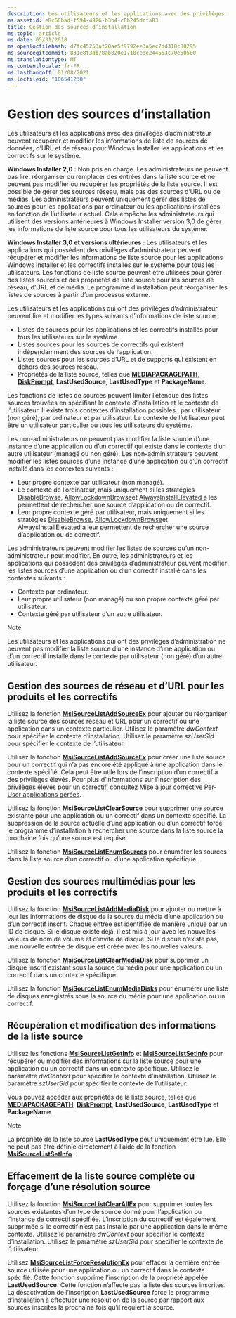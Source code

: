 ```yaml
---
description: Les utilisateurs et les applications avec des privilèges d’administrateur peuvent récupérer et modifier les informations de liste de sources de données, d’URL et de réseau pour Windows Installer les applications et les correctifs sur le système.
ms.assetid: e8c66bad-f594-4926-b3b4-c8b245dcfa83
title: Gestion des sources d’installation
ms.topic: article
ms.date: 05/31/2018
ms.openlocfilehash: d7fc45253af20ae5f9792ee3a5ec7dd318c80295
ms.sourcegitcommit: 831e8f3db78ab820e1710cede244553c70e50500
ms.translationtype: MT
ms.contentlocale: fr-FR
ms.lasthandoff: 01/08/2021
ms.locfileid: "106541238"
---
```

# <a name="managing-installation-sources"></a>Gestion des sources d’installation

Les utilisateurs et les applications avec des privilèges d’administrateur peuvent récupérer et modifier les informations de liste de sources de données, d’URL et de réseau pour Windows Installer les applications et les correctifs sur le système.

**Windows Installer 2,0 :** Non pris en charge. Les administrateurs ne peuvent pas lire, réorganiser ou remplacer des entrées dans la liste source et ne peuvent pas modifier ou récupérer les propriétés de la liste source. Il est possible de gérer des sources réseau, mais pas des sources d’URL ou de médias. Les administrateurs peuvent uniquement gérer des listes de sources pour les applications par ordinateur ou les applications installées en fonction de l’utilisateur actuel. Cela empêche les administrateurs qui utilisent des versions antérieures à Windows Installer version 3,0 de gérer les informations de liste source pour tous les utilisateurs du système.

**Windows Installer 3,0 et versions ultérieures :** Les utilisateurs et les applications qui possèdent des privilèges d’administrateur peuvent récupérer et modifier les informations de liste source pour les applications Windows Installer et les correctifs installés sur le système pour tous les utilisateurs. Les fonctions de liste source peuvent être utilisées pour gérer des listes sources et des propriétés de liste source pour les sources de réseau, d’URL et de média. Le programme d’installation peut réorganiser les listes de sources à partir d’un processus externe.

Les utilisateurs et les applications qui ont des privilèges d’administrateur peuvent lire et modifier les types suivants d’informations de liste source :

-   Listes de sources pour les applications et les correctifs installés pour tous les utilisateurs sur le système.
-   Listes sources pour les sources de correctifs qui existent indépendamment des sources de l’application.
-   Listes sources pour les sources d’URL et de supports qui existent en dehors des sources réseau.
-   Propriétés de la liste source, telles que [**MEDIAPACKAGEPATH**](mediapackagepath.md), [**DiskPrompt**](diskprompt.md), **LastUsedSource**, **LastUsedType** et **PackageName**.

Les fonctions de listes de sources peuvent limiter l’étendue des listes sources trouvées en spécifiant le contexte d’installation et le contexte de l’utilisateur. Il existe trois contextes d’installation possibles : par utilisateur (non géré), par ordinateur et par utilisateur. Le contexte de l’utilisateur peut être un utilisateur particulier ou tous les utilisateurs du système.

Les non-administrateurs ne peuvent pas modifier la liste source d’une instance d’une application ou d’un correctif qui existe dans le contexte d’un autre utilisateur (managé ou non géré). Les non-administrateurs peuvent modifier les listes sources d’une instance d’une application ou d’un correctif installé dans les contextes suivants :

-   Leur propre contexte par utilisateur (non managé).
-   Le contexte de l’ordinateur, mais uniquement si les stratégies [DisableBrowse](disablebrowse.md), [AllowLockdownBrowse](allowlockdownbrowse.md)et [AlwaysInstallElevated a](alwaysinstallelevated.md) les permettent de rechercher une source d’application ou de correctif.
-   Leur propre contexte géré par utilisateur, mais uniquement si les stratégies [DisableBrowse](disablebrowse.md), [AllowLockdownBrowse](allowlockdownbrowse.md)et [AlwaysInstallElevated a](alwaysinstallelevated.md) leur permettent de rechercher une source d’application ou de correctif.

Les administrateurs peuvent modifier les listes de sources qu’un non-administrateur peut modifier. En outre, les administrateurs et les applications qui possèdent des privilèges d’administrateur peuvent modifier les listes sources d’une application ou d’un correctif installé dans les contextes suivants :

-   Contexte par ordinateur.
-   Leur propre utilisateur (non managé) ou son propre contexte géré par utilisateur.
-   Contexte géré par utilisateur d’un autre utilisateur.

> [!Note]  
> Les utilisateurs et les applications qui ont des privilèges d’administration ne peuvent pas modifier la liste source d’une instance d’une application ou d’un correctif installé dans le contexte par utilisateur (non géré) d’un autre utilisateur.

 

## <a name="managing-network-and-url-sources-for-products-and-patches"></a>Gestion des sources de réseau et d’URL pour les produits et les correctifs

Utilisez la fonction [**MsiSourceListAddSourceEx**](/windows/desktop/api/Msi/nf-msi-msisourcelistaddsourceexa) pour ajouter ou réorganiser la liste source des sources réseau et URL pour un correctif ou une application dans un contexte particulier. Utilisez le paramètre *dwContext* pour spécifier le contexte d’installation. Utilisez le paramètre *szUserSid* pour spécifier le contexte de l’utilisateur.

Utilisez la fonction [**MsiSourceListAddSourceEx**](/windows/desktop/api/Msi/nf-msi-msisourcelistaddsourceexa) pour créer une liste source pour un correctif qui n’a pas encore été appliqué à une application dans le contexte spécifié. Cela peut être utile lors de l’inscription d’un correctif à des privilèges élevés. Pour plus d’informations sur l’inscription des privilèges élevés pour un correctif, consultez Mise à [jour corrective Per-User applications gérées](patching-per-user-managed-applications.md).

Utilisez la fonction [**MsiSourceListClearSource**](/windows/desktop/api/Msi/nf-msi-msisourcelistclearsourcea) pour supprimer une source existante pour une application ou un correctif dans un contexte spécifié. La suppression de la source actuelle d’une application ou d’un correctif force le programme d’installation à rechercher une source dans la liste source la prochaine fois qu’une source est requise.

Utilisez la fonction [**MsiSourceListEnumSources**](/windows/desktop/api/Msi/nf-msi-msisourcelistenumsourcesa) pour énumérer les sources dans la liste source d’un correctif ou d’une application spécifique.

## <a name="managing-media-sources-for-products-and-patches"></a>Gestion des sources multimédias pour les produits et les correctifs

Utilisez la fonction [**MsiSourceListAddMediaDisk**](/windows/desktop/api/Msi/nf-msi-msisourcelistaddmediadiska) pour ajouter ou mettre à jour les informations de disque de la source du média d’une application ou d’un correctif inscrit. Chaque entrée est identifiée de manière unique par un ID de disque. Si le disque existe déjà, il est mis à jour avec les nouvelles valeurs de nom de volume et d’invite de disque. Si le disque n’existe pas, une nouvelle entrée de disque est créée avec les nouvelles valeurs.

Utilisez la fonction [**MsiSourceListClearMediaDisk**](/windows/desktop/api/Msi/nf-msi-msisourcelistclearmediadiska) pour supprimer un disque inscrit existant sous la source du média pour une application ou un correctif dans un contexte spécifique.

Utilisez la fonction [**MsiSourceListEnumMediaDisks**](/windows/desktop/api/Msi/nf-msi-msisourcelistenummediadisksa) pour énumérer une liste de disques enregistrés sous la source du média pour une application ou un correctif.

## <a name="retrieval-and-modification-of-source-list-information"></a>Récupération et modification des informations de la liste source

Utilisez les fonctions [**MsiSourceListGetInfo**](/windows/desktop/api/Msi/nf-msi-msisourcelistgetinfoa) et [**MsiSourceListSetInfo**](/windows/desktop/api/Msi/nf-msi-msisourcelistsetinfoa) pour récupérer ou modifier des informations sur la liste source pour une application ou un correctif dans un contexte spécifique. Utilisez le paramètre *dwContext* pour spécifier le contexte d’installation. Utilisez le paramètre *szUserSid* pour spécifier le contexte de l’utilisateur.

Vous pouvez accéder aux propriétés de la liste source, telles que [**MEDIAPACKAGEPATH**](mediapackagepath.md), [**DiskPrompt**](diskprompt.md), **LastUsedSource**, **LastUsedType** et **PackageName** .

> [!Note]  
> La propriété de la liste source **LastUsedType** peut uniquement être lue. Elle ne peut pas être définie directement à l’aide de la fonction [**MsiSourceListSetInfo**](/windows/desktop/api/Msi/nf-msi-msisourcelistsetinfoa) .

 

## <a name="clearing-the-complete-source-list-or-forcing-a-source-resolution"></a>Effacement de la liste source complète ou forçage d’une résolution source

Utilisez la fonction [**MsiSourceListClearAllEx**](/windows/desktop/api/Msi/nf-msi-msisourcelistclearallexa) pour supprimer toutes les sources existantes d’un type de source donné pour l’application ou l’instance de correctif spécifiée. L’inscription du correctif est également supprimée si le correctif n’est pas installé par une application dans le même contexte. Utilisez le paramètre *dwContext* pour spécifier le contexte d’installation. Utilisez le paramètre *szUserSid* pour spécifier le contexte de l’utilisateur.

Utilisez [**MsiSourceListForceResolutionEx**](/windows/desktop/api/Msi/nf-msi-msisourcelistforceresolutionexa) pour effacer la dernière entrée source utilisée pour une application ou un correctif dans le contexte spécifié. Cette fonction supprime l’inscription de la propriété appelée **LastUsedSource**. Cette fonction n’affecte pas la liste des sources inscrites. La désactivation de l’inscription **LastUsedSource** force le programme d’installation à effectuer une résolution de la source par rapport aux sources inscrites la prochaine fois qu’il requiert la source.

 

 



